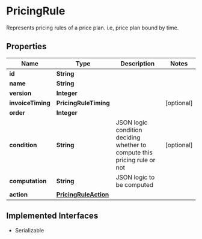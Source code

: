 

# PricingRule

Represents pricing rules of a price plan. i.e, price plan bound by time.

## Properties

| Name | Type | Description | Notes |
|------------ | ------------- | ------------- | -------------|
|**id** | **String** |  |  |
|**name** | **String** |  |  |
|**version** | **Integer** |  |  |
|**invoiceTiming** | **PricingRuleTiming** |  |  [optional] |
|**order** | **Integer** |  |  |
|**condition** | **String** | JSON logic condition deciding whether to compute this pricing rule or not |  [optional] |
|**computation** | **String** | JSON logic to be computed |  |
|**action** | [**PricingRuleAction**](PricingRuleAction.md) |  |  |


## Implemented Interfaces

* Serializable


